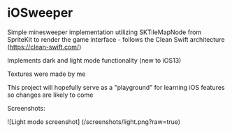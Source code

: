 # iOSweeper
Simple minesweeper implementation utilizing SKTileMapNode from SpriteKit to render the game interface - follows the Clean Swift architecture (https://clean-swift.com/)

Implements dark and light mode functionality (new to iOS13) 

Textures were made by me 

This project will hopefully serve as a "playground" for learning iOS features so changes are likely to come

Screenshots:

![Light mode screenshot]
(/screenshots/light.png?raw=true)
